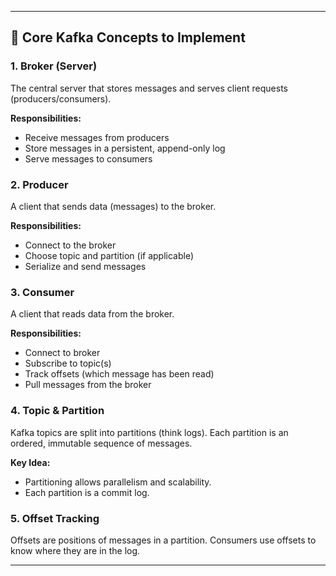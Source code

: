 
---

## 🧱 Core Kafka Concepts to Implement

### 1. **Broker (Server)**
The central server that stores messages and serves client requests (producers/consumers).

**Responsibilities:**
- Receive messages from producers
- Store messages in a persistent, append-only log
- Serve messages to consumers

### 2. **Producer**
A client that sends data (messages) to the broker.

**Responsibilities:**
- Connect to the broker
- Choose topic and partition (if applicable)
- Serialize and send messages

### 3. **Consumer**
A client that reads data from the broker.

**Responsibilities:**
- Connect to broker
- Subscribe to topic(s)
- Track offsets (which message has been read)
- Pull messages from the broker

### 4. **Topic & Partition**
Kafka topics are split into partitions (think logs). Each partition is an ordered, immutable sequence of messages.

**Key Idea:**
- Partitioning allows parallelism and scalability.
- Each partition is a commit log.

### 5. **Offset Tracking**
Offsets are positions of messages in a partition. Consumers use offsets to know where they are in the log.

---